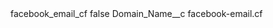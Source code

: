 <?xml version="1.0" encoding="UTF-8"?>
<CustomMetadata xmlns="http://soap.sforce.com/2006/04/metadata" xmlns:xsi="http://www.w3.org/2001/XMLSchema-instance" xmlns:xsd="http://www.w3.org/2001/XMLSchema">
    <label>facebook_email_cf</label>
    <protected>false</protected>
    <values>
        <field>Domain_Name__c</field>
        <value xsi:type="xsd:string">facebook-email.cf</value>
    </values>
</CustomMetadata>
